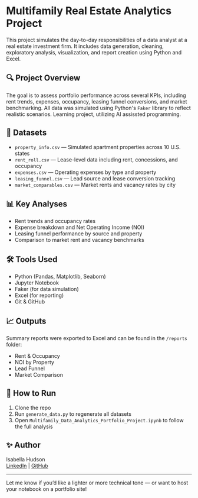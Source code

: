 # Multifamily Real Estate Analytics Project

This project simulates the day-to-day responsibilities of a data analyst at a real estate investment firm. It includes data generation, cleaning, exploratory analysis, visualization, and report creation using Python and Excel.

## 🔍 Project Overview

The goal is to assess portfolio performance across several KPIs, including rent trends, expenses, occupancy, leasing funnel conversions, and market benchmarking. All data was simulated using Python's `Faker` library to reflect realistic scenarios. Learning project, utilizing AI assissted programming.

## 📁 Datasets

- `property_info.csv` — Simulated apartment properties across 10 U.S. states
- `rent_roll.csv` — Lease-level data including rent, concessions, and occupancy
- `expenses.csv` — Operating expenses by type and property
- `leasing_funnel.csv` — Lead source and lease conversion tracking
- `market_comparables.csv` — Market rents and vacancy rates by city

## 📊 Key Analyses

- Rent trends and occupancy rates
- Expense breakdown and Net Operating Income (NOI)
- Leasing funnel performance by source and property
- Comparison to market rent and vacancy benchmarks

## 🛠 Tools Used

- Python (Pandas, Matplotlib, Seaborn)
- Jupyter Notebook
- Faker (for data simulation)
- Excel (for reporting)
- Git & GitHub

## 📈 Outputs

Summary reports were exported to Excel and can be found in the `/reports` folder:

- Rent & Occupancy
- NOI by Property
- Lead Funnel
- Market Comparison

## 📌 How to Run

1. Clone the repo
2. Run `generate_data.py` to regenerate all datasets
3. Open `Multifamily_Data_Analytics_Portfolio_Project.ipynb` to follow the full analysis

## ✨ Author

Isabella Hudson  
[LinkedIn](https://www.linkedin.com/in/isabella-hudson) | [GitHub](https://github.com/isa-huds)

---

Let me know if you’d like a lighter or more technical tone — or want to host your notebook on a portfolio site!
